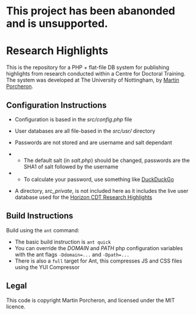 # This project has been abanonded and is unsupported.

# Research Highlights
This is the repository for a PHP + flat-file DB system for publishing highlights from research conducted within a Centre for Doctoral Training. The system was developed at The University of Nottingham, by [Martin Porcheron](https://www.porcheron.uk/).

## Configuration Instructions
* Configuration is based in the _src/config.php_ file
* User databases are all file-based in the _src/usr/_ directory
* Passwords are not stored and are username and salt dependant

* * The default salt (in _salt.php_) should be changed, passwords are the SHA1 of salt followed by the username
* * To calculate your password, use something like [DuckDuckGo](https://duckduckgo.com/?q=sha1+SALT_HEREmyusername1&ia=answer)

* A directory, _src\_private_, is not included here as it includes the live user database used for the [Horizon CDT Research Highlights](http://cdt.horizon.ac.uk/highlights/)

## Build Instructions
Build using the `ant` command:

* The basic build instruction is `ant quick` 
* You can override the _DOMAIN_ and _PATH_ php configuration variables with the ant flags `-Ddomain=...` and `-Dpath=...`
* There is also a `full` target for Ant, this compresses JS and CSS files using the YUI Compressor

## Legal
This code is copyright Martin Porcheron, and licensed under the MIT licence. 
